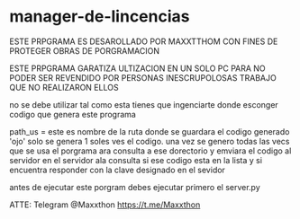 # manager-de-lincencias
ESTE PRPGRAMA ES DESAROLLADO POR MAXXTTHOM
CON FINES DE PROTEGER OBRAS DE PORGRAMACION

ESTE PRPGRAMA GARATIZA ULTIZACION EN UN SOLO PC
PARA NO PODER SER REVENDIDO POR PERSONAS INESCRUPOLOSAS TRABAJO QUE NO REALIZARON ELLOS


no se debe utilizar tal como esta tienes que ingenciarte donde esconger codigo que genera este programa

path_us = este es nombre de la ruta donde se guardara el codigo generado
'ojo' solo se genera 1 soles ves el codigo. una vez se genero todas las vecs que se usa el porgrama ara consulta a ese dorectorio y emviara el codigo al servidor
en el servidor ala consulta si ese codigo esta en la lista y si encuentra responder con la clave designado en el sevidor

antes de ejecutar este porgram debes ejecutar primero el server.py

ATTE: Telegram @Maxxthon https://t.me/Maxxthon
